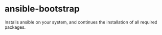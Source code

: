 # ansible-bootstrap
Installs ansible on your system, and continues the installation of all required packages.
